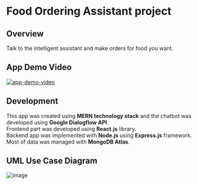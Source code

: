 # Food Ordering Assistant project
## Overview
Talk to the intelligent assistant and make orders for food you want.

## App Demo Video
[![app-demo-video](https://user-images.githubusercontent.com/39008955/148856856-5ac6c81a-e374-49d8-ba63-700bf8feacf7.png)](https://youtu.be/mvopBjnfves)

## Development
This app was created using **MERN technology stack** and the chatbot was developed using **Google Dialogflow API**.<br>
Frontend part was developed using **React.js** library.<br>
Backend app was implemented with **Node.js** using **Express.js** framework.<br>
Most of data was managed with **MongoDB Atlas**.

## UML Use Case Diagram
![image](https://user-images.githubusercontent.com/39008955/148856941-0f103fa7-0ad6-4431-8e44-ee0283b7d1c2.png)

